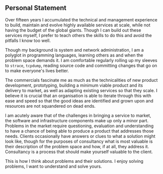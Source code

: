 ## Personal Statement

Over fifteen years I accumulated the technical and management experience to build, maintain and evolve highly available services at scale, while not having the budget of the global giants.  Though I can build out these services myself, I prefer to teach others the skills to do this and avoid the pitfalls I know too well.

Though my background is system and network administration, I am a polyglot in programming languages, learning others as and when the problem space demands it.  I am comfortable regularly rolling up my sleeves to `strace`, `tcpdump`, reading source code and committing changes that go on to make everyone's lives better.

The commercials fascinate me as much as the technicalities of new product development, prototyping, building a minimum viable product and its delivery to market, as well as adapting existing services so that they scale.  I believe it is crucial that an organisation is able to iterate through this with ease and speed so that the good ideas are identified and grown upon and resources are not squandered on dead ends.

I am acutely aware that of the challenges in bringing a service to market, the software and infrastructure components make up only a minor part.  Problems in the market require questioning, evaluation and understanding to have a chance of being able to produce a product that addresses those needs.  Clients occasionally have answers or clues to what a solution might look like, though for the purposes of consultancy what is most valuable is their description of the problem space and how, if at all, they address it.  Consultancy is a process that should make yourself valuable to the client.

This is how I think about problems and their solutions.  I enjoy solving problems, I want to understand and solve yours.
